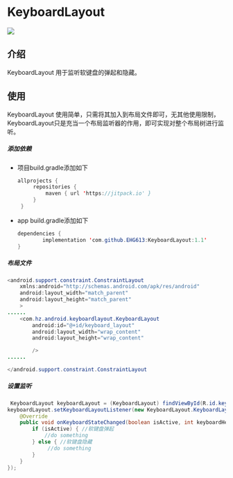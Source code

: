 # KeyboardLayout

[![](https://jitpack.io/v/EHG613/KeyboardLayout.svg)](https://jitpack.io/#EHG613/KeyboardLayout)

## 介绍
KeyboardLayout 用于监听软键盘的弹起和隐藏。
## 使用
KeyboardLayout 使用简单，只需将其加入到布局文件即可，无其他使用限制，KeyboardLayout只是充当一个布局监听器的作用，即可实现对整个布局树进行监听。

##### 添加依赖

- 项目build.gradle添加如下
  ```java
  allprojects {
       repositories {
           maven { url 'https://jitpack.io' }
       }
   }
  ```
- app build.gradle添加如下
   ```java
  dependencies {
           implementation 'com.github.EHG613:KeyboardLayout:1.1'
   }
  ```

##### 布局文件

```java
<android.support.constraint.ConstraintLayout 
    xmlns:android="http://schemas.android.com/apk/res/android"
    android:layout_width="match_parent"
    android:layout_height="match_parent"
    >
......
    <com.hz.android.keyboardlayout.KeyboardLayout
        android:id="@+id/keyboard_layout"
        android:layout_width="wrap_content"
        android:layout_height="wrap_content"

        />
......

</android.support.constraint.ConstraintLayout   

```
##### 设置监听

```java
 KeyboardLayout keyboardLayout = (KeyboardLayout) findViewById(R.id.keyboard_layout);
keyboardLayout.setKeyboardLayoutListener(new KeyboardLayout.KeyboardLayoutListener() {
    @Override
    public void onKeyboardStateChanged(boolean isActive, int keyboardHeight) {
        if (isActive) { //软键盘弹起
            //do something
        } else { //软键盘隐藏
             //do something
        }
    }
});
```
